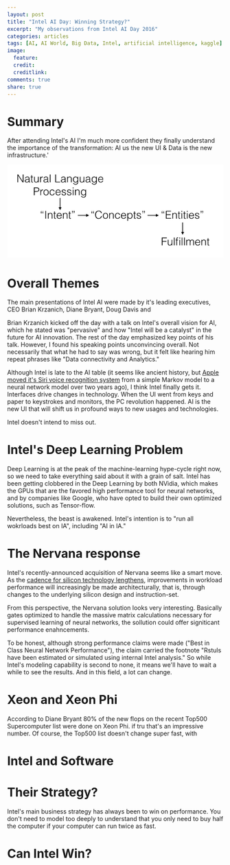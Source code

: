 ```yaml
---
layout: post
title: "Intel AI Day: Winning Strategy?"
excerpt: "My observations from Intel AI Day 2016"
categories: articles
tags: [AI, AI World, Big Data, Intel, artificial intelligence, kaggle]
image:
  feature: 
  credit: 
  creditlink: 
comments: true
share: true
---
```


# Summary
After attending Intel's AI I'm much more confident they finally understand the importance of the transformation: AI us the new UI & Data is the new infrastructure.'

![center](/figures/2016-11-10-AIWorldNotes/concept_flow.png) 


# Overall Themes

The main presentations of Intel AI were made by it's leading executives, CEO Brian Krzanich, Diane Bryant, Doug Davis and 

Brian Krzanich kicked off the day with a talk on Intel's overall vision for AI, which he stated was "pervasive" and how "Intel will be a catalyst" in the future for AI innovation. The rest of the day emphasized key points of his talk. However, I found his speaking points unconvincing overall. Not necessarily that what he had to say was wrong, but it felt like hearing him repeat phrases like "Data connectivity and Analytics." 


Although Intel is late to the AI table (it seems like ancient history, but [Apple moved it's Siri voice recognition system](https://backchannel.com/an-exclusive-look-at-how-ai-and-machine-learning-work-at-apple-8dbfb131932b#.ub715w3o8) from a simple Markov model to a neural network model over two years ago), I think Intel finally gets it. Interfaces drive changes in technology. When the UI went from keys and paper to keystrokes and monitors, the PC revolution happened. AI is the new UI that will shift us in profound ways to new usages and technologies. 

Intel doesn't intend to miss out.

# Intel's Deep Learning Problem

Deep Learning is at the peak of the machine-learning hype-cycle right now, so we need to take everything said about it with a grain of salt. Intel has been getting clobbered in the Deep Learning by both NVidia, which makes the GPUs that are the favored high performance tool for neural networks, and by companies like Google, who have opted to build their own optimized solutions, such as Tensor-flow.

Nevertheless, the beast is awakened. Intel's intention is to "run all wokrloads best on IA", including "AI in IA."

# The Nervana response

Intel's recently-announced acquisition of Nervana seems like a smart move. As the [cadence for silicon technology lengthens](https://www.engadget.com/2016/03/23/intel-eliminating-tick-tock-moores-law/), improvements in workload performance will increasingly be made architecturally, that is, through changes to the underlying silicon design and instruction-set.

From this perspective, the Nervana solution looks very interesting. Basically gates optimized to handle the massive matrix calculations necessary for supervised learning of neural networks, the sollution could offer signiticant performance enahncements. 

To be honest, although strong performance claims were made ("Best in Class Neural Network Performance"), the claim carried the footnote "Rstuls have been estimated or simulated using internal Intel analysis." So while Intel's modeling capability is second to none, it means we'll have to wait a while to see the results. And in this field, a lot can change. 

# Xeon and Xeon Phi

According to Diane Bryant 80% of the new flops on the recent Top500 Supercomputer list were done on Xeon Phi. if tru that's an impressive number. Of course, the Top500 list doesn't change super fast, with

# Intel and Software



# Their Strategy?
Intel's main business strategy has always been to win on performance. You don't need to model too deeply to understand that you only need to buy half the computer if your computer can run twice as fast. 


# Can Intel Win?





